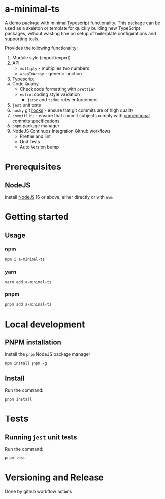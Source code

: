 # a-minimal-ts

A demo package with minimal Typescript functionality.
This package can be used as a skeleton or template for quickly building new TypeScript packages, without wasting time on setup of boilerplate configurations and supporting tools.

Provides the following functionality:

1. Module style (import/export)
2. API
   - `multiply` - multiplies two numbers
   - `wrapInArray` - generic function
3. Typescript
4. Code Quality
   - Check code formatting with `prettier`
   - `eslint` coding style validation
     - `jsdoc` and `tsdoc` rules enforcement
6. `jest` unit tests
7. `husky` git [hooks](https://git-scm.com/docs/githooks) - ensure that git commits are of high quality
8. `commitlint` - ensure that commit subjects comply with [conventional commits](https://www.conventionalcommits.org/en/v1.0.0/) specifications
9. `pnpm` package manager
10. NodeJS Continuos Integration Github workflows
    - Prettier and lint
    - Unit Tests
    - Auto Version bump

# Prerequisites

## NodeJS

Install [NodeJS](https://nodejs.org/en/download/) 16 or above, either directly or with `nvm`

# Getting started

## Usage
### npm
```shell
npm i a-minimal-ts
```

### yarn
```shell
yarn add a-minimal-ts
```


### pnpm
```shell
pnpm add a-minimal-ts
```

# Local development


## PNPM installation

Install the `pnpm` NodeJS package manager

```shell
npm install pnpm -g
```

## Install

Run the command:

```shell
pnpm install
```

# Tests

## Running `jest` unit tests

Run the command:

```shell
pnpm test
```

# Versioning and Release

Done by github workflow actions
